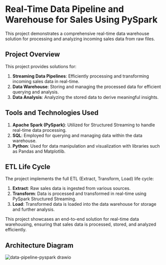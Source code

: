 # Real-Time Data Pipeline and Warehouse for Sales Using PySpark

This project demonstrates a comprehensive real-time data warehouse solution for processing and analyzing incoming sales data from raw files.

## Project Overview

This project provides solutions for:

1. **Streaming Data Pipelines**: Efficiently processing and transforming incoming sales data in real-time.
2. **Data Warehouse**: Storing and managing the processed data for efficient querying and analysis.
3. **Data Analysis**: Analyzing the stored data to derive meaningful insights.

## Tools and Technologies Used

1. **Apache Spark (PySpark)**: Utilized for Structured Streaming to handle real-time data processing.
2. **SQL**: Employed for querying and managing data within the data warehouse.
3. **Python**: Used for data manipulation and visualization with libraries such as Pandas and Matplotlib.

## ETL Life Cycle

The project implements the full ETL (Extract, Transform, Load) life cycle:

1. **Extract**: Raw sales data is ingested from various sources.
2. **Transform**: Data is processed and transformed in real-time using PySpark Structured Streaming.
3. **Load**: Transformed data is loaded into the data warehouse for storage and further analysis.

This project showcases an end-to-end solution for real-time data warehousing, ensuring that sales data is processed, stored, and analyzed efficiently.

## Architecture Diagram
![data-pipeline-pyspark drawio](https://github.com/user-attachments/assets/5e683f95-e8c9-4854-84bc-cb4b2ef50cdc)
